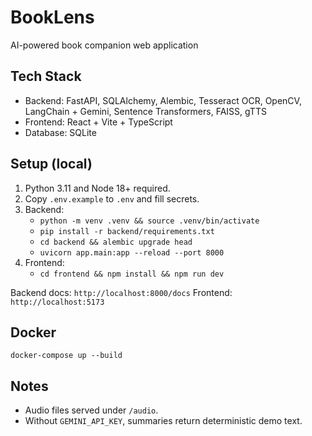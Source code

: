 # BookLens

AI-powered book companion web application

## Tech Stack
- Backend: FastAPI, SQLAlchemy, Alembic, Tesseract OCR, OpenCV, LangChain + Gemini, Sentence Transformers, FAISS, gTTS
- Frontend: React + Vite + TypeScript
- Database: SQLite

## Setup (local)
1. Python 3.11 and Node 18+ required.
2. Copy `.env.example` to `.env` and fill secrets.
3. Backend:
   - `python -m venv .venv && source .venv/bin/activate`
   - `pip install -r backend/requirements.txt`
   - `cd backend && alembic upgrade head`
   - `uvicorn app.main:app --reload --port 8000`
4. Frontend:
   - `cd frontend && npm install && npm run dev`

Backend docs: `http://localhost:8000/docs`
Frontend: `http://localhost:5173`

## Docker
```
docker-compose up --build
```

## Notes
- Audio files served under `/audio`.
- Without `GEMINI_API_KEY`, summaries return deterministic demo text.

